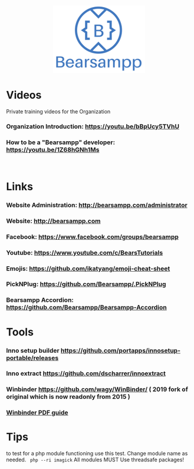 <p align="center"><a href="https://bearsampp.com" target="_blank"><img width="250" src="img/Bearsampp-logo.svg"></a></p>

# Videos
Private training videos for the Organization


### Organization Introduction:   https://youtu.be/bBpUcy5TVhU
### How to be a "Bearsampp" developer: https://youtu.be/1Z68hGNh1Ms


<br>

# Links
### Website Administration: http://bearsampp.com/administrator
### Website: http://bearsampp.com
### Facebook: https://www.facebook.com/groups/bearsampp
### Youtube: https://www.youtube.com/c/BearsTutorials
### Emojis: https://github.com/ikatyang/emoji-cheat-sheet
### PickNPlug: https://github.com/Bearsampp/.PickNPlug
### Bearsampp Accordion: https://github.com/Bearsampp/Bearsampp-Accordion


# Tools
### Inno setup builder https://github.com/portapps/innosetup-portable/releases
### Inno extract https://github.com/dscharrer/innoextract
### Winbinder https://github.com/wagy/WinBinder/ ( 2019 fork of original which is now readonly from 2015 )
### [Winbinder PDF guide](https://github.com/Bearsampp/.teams/blob/d9cce080c3e2245bfa94ac41bc21bab49117e10e/silo.tips_winbinding-your-code-win32-gui-development-with-php-and-winbinder-aaron-wormus.pdf) 


# Tips
to test for a php module functioning use this test.  Change module name as needed.
``` php --ri imagick```
All modules MUST Use threadsafe packages!
